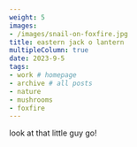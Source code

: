```yaml
---
weight: 5
images:
- /images/snail-on-foxfire.jpg
title: eastern jack o lantern
multipleColumn: true
date: 2023-9-5
tags:
- work # homepage
- archive # all posts
- nature
- mushrooms
- foxfire
---
```


look at that little guy go!
